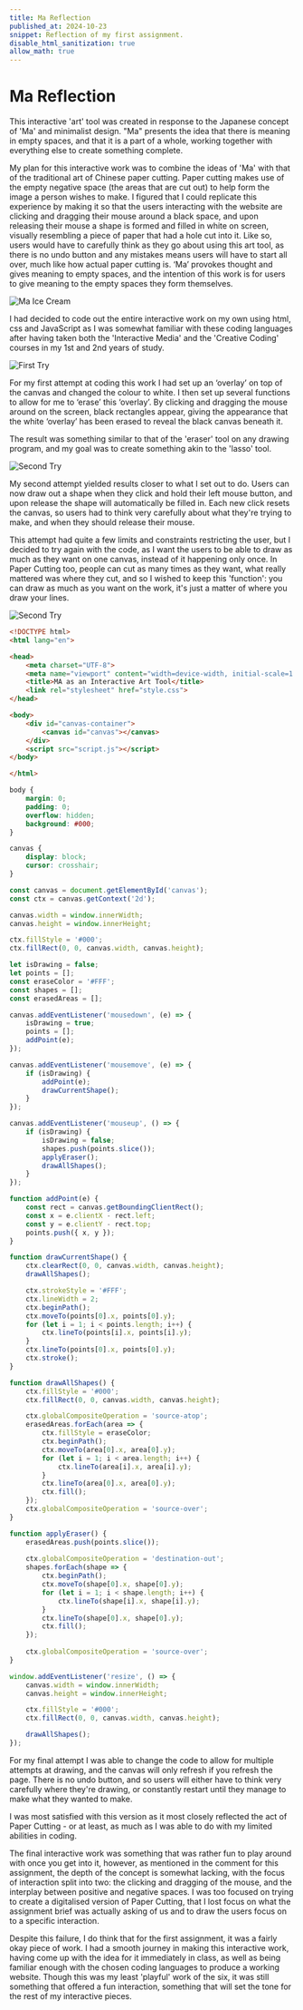 ```yaml
---
title: Ma Reflection
published_at: 2024-10-23
snippet: Reflection of my first assignment.
disable_html_sanitization: true
allow_math: true
---
```


# Ma Reflection
This interactive 'art' tool was created in response to the Japanese concept of 'Ma' and minimalist design. "Ma" presents the idea that there is meaning in empty spaces, and that it is a part of a whole, working together with everything else to create something complete.

My plan for this interactive work was to combine the ideas of 'Ma' with that of the traditional art of Chinese paper cutting. Paper cutting makes use of the empty negative space (the areas that are cut out) to help form the image a person wishes to make. I figured that I could replicate this experience by making it so that the users interacting with the website are clicking and dragging their mouse around a black space, and upon releasing their mouse a shape is formed and filled in white on screen, visually resembling a piece of paper that had a hole cut into it. Like so, users would have to carefully think as they go about using this art tool, as there is no undo button and any mistakes means users will have to start all over, much like how actual paper cutting is. ‘Ma’ provokes thought and gives meaning to empty spaces, and the intention of this work is for users to give meaning to the empty spaces they form themselves.

![Ma Ice Cream](/static/assignment1/ma.png)

I had decided to code out the entire interactive work on my own using html, css and JavaScript as I was somewhat familiar with these coding languages after having taken both the 'Interactive Media' and the 'Creative Coding' courses in my 1st and 2nd years of study. 

![First Try](/static/assignment1/ma1.png)

For my first attempt at coding this work I had set up an ‘overlay’ on top of the canvas and changed the colour to white. I then set up several functions to allow for me to ‘erase’ this ‘overlay’. By clicking and dragging the mouse around on the screen, black rectangles appear, giving the appearance that the white ‘overlay’ has been erased to reveal the black canvas beneath it.

The result was something similar to that of the 'eraser' tool on any drawing program, and my goal was to create something akin to the 'lasso' tool. 

![Second Try](/static/assignment1/ma2.png)

My second attempt yielded results closer to what I set out to do. Users can now draw out a shape when they click and hold their left mouse button, and upon release the shape will automatically be filled in. Each new click resets the canvas, so users had to think very carefully about what they're trying to make, and when they should release their mouse.

This attempt had quite a few limits and constraints restricting the user, but I decided to try again with the code, as I want the users to be able to draw as much as they want on one canvas, instead of it happening only once. In Paper Cutting too, people can cut as many times as they want, what really mattered was where they cut, and so I wished to keep this 'function': you can draw as much as you want on the work, it's just a matter of where you draw your lines.

![Second Try](/static/assignment1/ma3.png)

```html
<!DOCTYPE html>
<html lang="en">

<head>
    <meta charset="UTF-8">
    <meta name="viewport" content="width=device-width, initial-scale=1.0">
    <title>MA as an Interactive Art Tool</title>
    <link rel="stylesheet" href="style.css">
</head>

<body>
    <div id="canvas-container">
        <canvas id="canvas"></canvas>
    </div>
    <script src="script.js"></script>
</body>

</html>
```
```css
body {
    margin: 0;
    padding: 0;
    overflow: hidden;
    background: #000;
}

canvas {
    display: block;
    cursor: crosshair;
}
```
```javascript
const canvas = document.getElementById('canvas');
const ctx = canvas.getContext('2d');

canvas.width = window.innerWidth;
canvas.height = window.innerHeight;

ctx.fillStyle = '#000';
ctx.fillRect(0, 0, canvas.width, canvas.height);

let isDrawing = false;
let points = [];
const eraseColor = '#FFF';
const shapes = []; 
const erasedAreas = [];

canvas.addEventListener('mousedown', (e) => {
    isDrawing = true;
    points = [];
    addPoint(e);
});

canvas.addEventListener('mousemove', (e) => {
    if (isDrawing) {
        addPoint(e);
        drawCurrentShape();
    }
});

canvas.addEventListener('mouseup', () => {
    if (isDrawing) {
        isDrawing = false;
        shapes.push(points.slice());
        applyEraser(); 
        drawAllShapes(); 
    }
});

function addPoint(e) {
    const rect = canvas.getBoundingClientRect();
    const x = e.clientX - rect.left;
    const y = e.clientY - rect.top;
    points.push({ x, y });
}

function drawCurrentShape() {
    ctx.clearRect(0, 0, canvas.width, canvas.height);
    drawAllShapes();

    ctx.strokeStyle = '#FFF';
    ctx.lineWidth = 2;
    ctx.beginPath();
    ctx.moveTo(points[0].x, points[0].y);
    for (let i = 1; i < points.length; i++) {
        ctx.lineTo(points[i].x, points[i].y);
    }
    ctx.lineTo(points[0].x, points[0].y);
    ctx.stroke();
}

function drawAllShapes() {
    ctx.fillStyle = '#000';
    ctx.fillRect(0, 0, canvas.width, canvas.height);

    ctx.globalCompositeOperation = 'source-atop';
    erasedAreas.forEach(area => {
        ctx.fillStyle = eraseColor;
        ctx.beginPath();
        ctx.moveTo(area[0].x, area[0].y);
        for (let i = 1; i < area.length; i++) {
            ctx.lineTo(area[i].x, area[i].y);
        }
        ctx.lineTo(area[0].x, area[0].y); 
        ctx.fill();
    });
    ctx.globalCompositeOperation = 'source-over'; 
}

function applyEraser() {
    erasedAreas.push(points.slice());
    
    ctx.globalCompositeOperation = 'destination-out';
    shapes.forEach(shape => {
        ctx.beginPath();
        ctx.moveTo(shape[0].x, shape[0].y);
        for (let i = 1; i < shape.length; i++) {
            ctx.lineTo(shape[i].x, shape[i].y);
        }
        ctx.lineTo(shape[0].x, shape[0].y);
        ctx.fill();
    });
    
    ctx.globalCompositeOperation = 'source-over';
}

window.addEventListener('resize', () => {
    canvas.width = window.innerWidth;
    canvas.height = window.innerHeight;

    ctx.fillStyle = '#000';
    ctx.fillRect(0, 0, canvas.width, canvas.height);

    drawAllShapes();
});
```

For my final attempt I was able to change the code to allow for multiple attempts at drawing, and the canvas will only refresh if you refresh the page. There is no undo button, and so users will either have to think very carefully where they're drawing, or constantly restart until they manage to make what they wanted to make.

I was most satisfied with this version as it most closely reflected the act of Paper Cutting - or at least, as much as I was able to do with my limited abilities in coding.

The final interactive work was something that was rather fun to play around with once you get into it, however, as mentioned in the comment for this assignment, the depth of the concept is somewhat lacking, with the focus of interaction split into two: the clicking and dragging of the mouse, and the interplay between positive and negative spaces. I was too focused on trying to create a digitalised version of Paper Cutting, that I lost focus on what the assignment brief was actually asking of us and to draw the users focus on to a specific interaction.

Despite this failure, I do think that for the first assignment, it was a fairly okay piece of work. I had a smooth journey in making this interactive work, having come up with the idea for it immediately in class, as well as being familiar enough with the chosen coding languages to produce a working website. Though this was my least 'playful' work of the six, it was still something that offered a fun interaction, something that will set the tone for the rest of my interactive pieces.